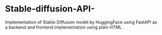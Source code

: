 # Stable-diffusion-API-
Implementation of Stable Diffusion model by HuggingFace using FastAPI as a backend and frontend implementation using plain HTML . 
